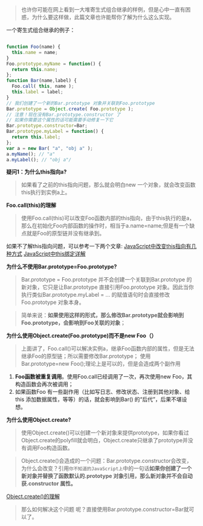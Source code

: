> 也许你可能在网上看到一大堆寄生式组合继承的样例，但是心中一直有困惑，为什么要这样做，此篇文章也许能帮你了解为什么这么实现。

一个寄生式组合继承的例子：

```js

function Foo(name) {
  this.name = name;
}
Foo.prototype.myName = function() {
  return this.name;
};
function Bar(name,label) {
  Foo.call( this, name );
  this.label = label;
}
// 我们创建了一个新的Bar.prototype 对象并关联到Foo.prototype
Bar.prototype = Object.create( Foo.prototype );
// 注意！现在没有Bar.prototype.constructor 了
// 如果你需要这个属性的话可能需要手动修复一下它
Bar.prototype.constructor=Bar;
Bar.prototype.myLabel = function() {
  return this.label;
};
var a = new Bar( "a", "obj a" );
a.myName(); // "a"
a.myLabel(); // "obj a"/

```
**疑问1：为什么this指向a?**
> 如果看了之前的this指向问题，那么就会明白new 一个对象，就会改变函数this执行到实例a上。


**Foo.call(this)的理解**
> 使用Foo.call(this)可以改变Foo函数内部的this指向，由于this执行的是a，那么在初始化Foo内部函数的操作时，相当于a.name=name;但是有一个缺点就是Foo的原型链并没有继承到。

如果不了解this指向问题，可以参考一下两个文章:
[JavaScript中改变this指向有几种方式](https://mrgaogang.github.io/article/javascript/JavaScript%E4%B8%AD%E6%94%B9%E5%8F%98this%E6%8C%87%E5%90%91%E6%9C%89%E5%87%A0%E7%A7%8D%E6%96%B9%E5%BC%8F.html)
[JavaScript中this绑定详解](https://mrgaogang.github.io/article/javascript/Javascript%E4%B8%ADthis%E7%BB%91%E5%AE%9A%E8%AF%A6%E8%A7%A3.html)



**为什么不使用Bar.prototype=Foo.prototype?**
> Bar.prototype = Foo.prototype 并不会创建一个关联到Bar.prototype 的新对象，它只是让Bar.prototype 直接引用Foo.prototype 对象。因此当你执行类似Bar.prototype.myLabel = ... 的赋值语句时会直接修改Foo.prototype 对象本身。

> 简单来说：**如果使用这样的形式，那么修改Bar.prototype就会影响到Foo.prototype，会影响到Foo关联的对象**；

**为什么使用Object.create(Foo.prototype)而不是new Foo（）**
> 上面讲了，Foo.call()可以解决实例a，继承Foo函数内部的属性，但是无法继承Foo的原型链；所以需要修改Bar.prototype；
> 使用Bar.prototype=new Foo();理论上是可以的，但是会造成两个副作用
1. **Foo函数被重复调用**。使用Foo.call已经调用了一次，再次使用new Foo，其构造函数会再次被调用；
2. 如果函数Foo 有一些副作用（比如写日志、修改状态、注册到其他对象、给this 添加数据属性，等等）的话，就会影响到Bar() 的“后代”，后果不堪设想。


**为什么使用Object.create?**
> 使用Object.create()可以创建一个新对象来提供prototype，如果你看过Object.create的polyfill就会明白，Object.create只继承了prototype并没有调用Foo构造函数。

> Object.create()会造成的一个问题：Bar.prototype.constructor会改变，为什么会改变？引用`你不知道的JavaScript上`中的一句话**如果你创建了一个新对象并替换了函数默认的.prototype 对象引用，那么新对象并不会自动获.constructor 属性。**

[Object.create()的理解](https://mrgaogang.github.io/article/javascript/%E5%AF%B9Object.create%E5%92%8C%E7%B1%BB%E5%BC%8F%E7%BB%A7%E6%89%BF%E7%9A%84%E7%90%86%E8%A7%A3.html)

> 那么如何解决这个问题 呢？直接使用Bar.prototype.constructor=Bar就可以了。


